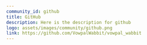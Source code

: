 ```yaml
---
community_id: github
title: GitHub
description: Here is the description for github
logo: assets/images/community/github.png
link: https://github.com/VowpalWabbit/vowpal_wabbit
---
```

